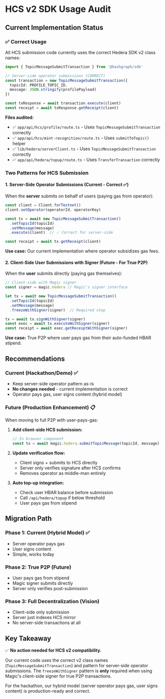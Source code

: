 # HCS v2 SDK Usage Audit

## Current Implementation Status

### ✅ Correct Usage

All HCS submission code currently uses the correct Hedera SDK v2 class names:

```typescript
import { TopicMessageSubmitTransaction } from '@hashgraph/sdk'

// Server-side operator submissions (CORRECT)
const transaction = new TopicMessageSubmitTransaction({
  topicId: PROFILE_TOPIC_ID,
  message: JSON.stringify(profilePayload)
})

const txResponse = await transaction.execute(client)
const receipt = await txResponse.getReceipt(client)
```

**Files audited:**
- ✅ `app/api/hcs/profile/route.ts` - Uses `TopicMessageSubmitTransaction` correctly
- ✅ `app/api/hcs/mint-recognition/route.ts` - Uses `submitToTopic()` helper
- ✅ `lib/hedera/serverClient.ts` - Uses `TopicMessageSubmitTransaction` correctly
- ✅ `app/api/hedera/topup/route.ts` - Uses `TransferTransaction` correctly

### Two Patterns for HCS Submission

#### 1. **Server-Side Operator Submissions** (Current - Correct ✅)

When the **server** submits on behalf of users (paying gas from operator):

```typescript
const client = Client.forTestnet()
client.setOperator(operatorId, operatorKey)

const tx = await new TopicMessageSubmitTransaction()
  .setTopicId(topicId)
  .setMessage(message)
  .execute(client)  // ✅ Correct for server-side

const receipt = await tx.getReceipt(client)
```

**Use case:** Our current implementation where operator subsidizes gas fees.

#### 2. **Client-Side User Submissions with Signer** (Future - For True P2P)

When the **user** submits directly (paying gas themselves):

```typescript
// Client-side with Magic signer
const signer = magic.hedera // Magic's signer interface

let tx = await new TopicMessageSubmitTransaction()
  .setTopicId(topicId)
  .setMessage(message)
  .freezeWithSigner(signer)  // Required step

tx = await tx.signWithSigner(signer)
const exec = await tx.executeWithSigner(signer)
const receipt = await exec.getReceiptWithSigner(signer)
```

**Use case:** True P2P where user pays gas from their auto-funded HBAR stipend.

## Recommendations

### Current (Hackathon/Demo) ✅
- Keep server-side operator pattern as-is
- **No changes needed** - current implementation is correct
- Operator pays gas, user signs content (hybrid model)

### Future (Production Enhancement) 📋
When moving to full P2P with user-pays-gas:

1. **Add client-side HCS submission:**
   ```typescript
   // In browser component
   const tx = await magic.hedera.submitTopicMessage(topicId, message)
   ```

2. **Update verification flow:**
   - Client signs + submits to HCS directly
   - Server only verifies signature after HCS confirms
   - Removes operator as middle-man entirely

3. **Auto top-up integration:**
   - Check user HBAR balance before submission
   - Call `/api/hedera/topup` if below threshold
   - User pays gas from stipend

## Migration Path

### Phase 1: Current (Hybrid Model) ✅
- Server operator pays gas
- User signs content
- Simple, works today

### Phase 2: True P2P (Future)
- User pays gas from stipend
- Magic signer submits directly
- Server only verifies post-submission

### Phase 3: Full Decentralization (Vision)
- Client-side only submission
- Server just indexes HCS mirror
- No server-side transactions at all

## Key Takeaway

✅ **No action needed for HCS v2 compatibility.**

Our current code uses the correct v2 class names (`TopicMessageSubmitTransaction`) and pattern for server-side operator submissions. The `freezeWithSigner` pattern is **only** required when using Magic's client-side signer for true P2P transactions.

For the hackathon, our hybrid model (server operator pays gas, user signs content) is production-ready and correct.
